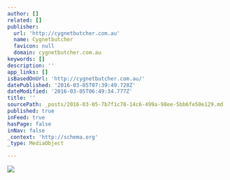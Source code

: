 ```yaml
---
author: []
related: []
publisher:
  url: 'http://cygnetbutcher.com.au'
  name: Cygnetbutcher
  favicon: null
  domain: cygnetbutcher.com.au
keywords: []
description: ''
app_links: []
isBasedOnUrl: 'http://cygnetbutcher.com.au/'
datePublished: '2016-03-05T07:39:49.728Z'
dateModified: '2016-03-05T06:49:34.777Z'
title: ''
sourcePath: _posts/2016-03-05-7b7f1c78-14c6-499a-98ee-5bb6fe50e129.md
published: true
inFeed: true
hasPage: false
inNav: false
_context: 'http://schema.org'
_type: MediaObject

---
```

<article style=""><img src="http://cygnetbutcher.com.au/images/meat2.jpg" /></article>